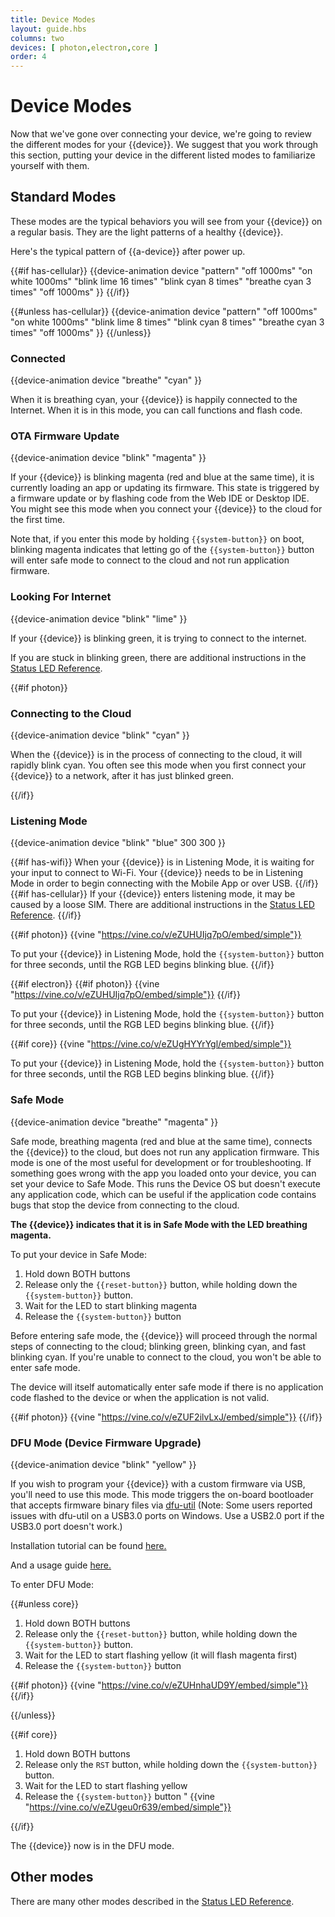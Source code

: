 ```yaml
---
title: Device Modes
layout: guide.hbs
columns: two
devices: [ photon,electron,core ]
order: 4
---
```


# Device Modes

Now that we've gone over connecting your device, we're going to review the different modes for your {{device}}. We suggest that you work through this section, putting your device in the different listed modes to familiarize yourself with them.

## Standard Modes
These modes are the typical behaviors you will see from your {{device}} on a regular basis. They are the light patterns of a healthy {{device}}.

Here's the typical pattern of {{a-device}} after power up.

{{#if has-cellular}}
{{device-animation device "pattern"
  "off 1000ms"
  "on white 1000ms"
  "blink lime 16 times"
  "blink cyan 8 times"
  "breathe cyan 3 times"
  "off 1000ms"
}}
{{/if}}

{{#unless has-cellular}}
{{device-animation device "pattern"
  "off 1000ms"
  "on white 1000ms"
  "blink lime 8 times"
  "blink cyan 8 times"
  "breathe cyan 3 times"
  "off 1000ms"
}}
{{/unless}}


### Connected

{{device-animation device "breathe" "cyan" }}

When it is breathing cyan, your {{device}} is happily connected to the Internet. When it is in this mode, you can call functions and flash code.


### OTA Firmware Update

{{device-animation device "blink" "magenta" }}

If your {{device}} is blinking magenta (red and blue at the same time), it is currently loading an app or updating its firmware. This state is triggered by a firmware update or by flashing code from the Web IDE or Desktop IDE. You might see this mode when you connect your {{device}} to the cloud for the first time.

Note that, if you enter this mode by holding `{{system-button}}` on boot, blinking magenta indicates that letting go of the `{{system-button}}` button will enter safe mode to connect to the cloud and not run application firmware.

### Looking For Internet

{{device-animation device "blink" "lime" }}

If your {{device}} is blinking green, it is trying to connect to the internet. 

If you are stuck in blinking green, there are additional instructions in the [Status LED Reference](/reference/led#looking-for-internet).

{{#if photon}}

### Connecting to the Cloud

{{device-animation device "blink" "cyan" }}

When the {{device}} is in the process of connecting to the cloud, it will rapidly blink cyan. You often see this mode when you first connect your {{device}} to a network, after it has just blinked green.

{{/if}}

### Listening Mode

{{device-animation device "blink" "blue" 300 300 }}

{{#if has-wifi}}
When your {{device}} is in Listening Mode, it is waiting for your input to connect to Wi-Fi. Your {{device}} needs to be in Listening Mode in order to begin connecting with the Mobile App or over USB.
{{/if}}
{{#if has-cellular}}
If your {{device}} enters listening mode, it may be caused by a loose SIM. There are additional instructions in the [Status LED Reference](/reference/led#listening-mode).
{{/if}}


{{#if photon}}
{{vine "https://vine.co/v/eZUHUIjq7pO/embed/simple"}}

To put your {{device}} in Listening Mode, hold the `{{system-button}}` button for three seconds, until the RGB LED begins blinking blue.
{{/if}}

{{#if electron}}
{{#if photon}}
{{vine "https://vine.co/v/eZUHUIjq7pO/embed/simple"}}
{{/if}}

To put your {{device}} in Listening Mode, hold the `{{system-button}}` button for three seconds, until the RGB LED begins blinking blue.
{{/if}}

{{#if core}}
{{vine "https://vine.co/v/eZUgHYYrYgl/embed/simple"}}

To put your {{device}} in Listening Mode, hold the `{{system-button}}` button for three seconds, until the RGB LED begins blinking blue.
{{/if}}

### Safe Mode

{{device-animation device "breathe" "magenta" }}

Safe mode, breathing magenta (red and blue at the same time), connects the {{device}} to the cloud, but does not run any application firmware. This mode is one of the most useful for
development or for troubleshooting. If something goes wrong with the app
you loaded onto your device, you can set your device to Safe Mode. This
runs the Device OS but doesn't execute any application code, which can be useful if the application code contains bugs that stop the device from connecting to the cloud.

**The {{device}} indicates that it is in Safe Mode with the LED breathing magenta.**

To put your device in Safe Mode:

1. Hold down BOTH buttons
2. Release only the `{{reset-button}}` button, while holding down the `{{system-button}}` button.
3. Wait for the LED to start blinking magenta
6. Release the `{{system-button}}` button

Before entering safe mode, the {{device}} will proceed through the normal steps of connecting to the cloud; blinking green, blinking cyan, and fast blinking cyan. If you're unable to connect to the cloud, you won't be able to enter safe mode.

The device will itself automatically enter safe mode if there is no application code flashed to the device or when the application is not valid.

{{#if photon}}
{{vine "https://vine.co/v/eZUF2ilvLxJ/embed/simple"}}
{{/if}}

### DFU Mode (Device Firmware Upgrade)

{{device-animation device "blink" "yellow" }}

If you wish to program your {{device}} with a custom firmware via USB, you'll need to use this mode. This mode triggers the on-board bootloader that accepts firmware binary files via [dfu-util](/faq/particle-tools/installing-dfu-util/)
(Note: Some users reported issues with dfu-util on a USB3.0 ports on Windows. Use a USB2.0 port if the USB3.0 port doesn't work.)

Installation tutorial can be found [here.](/guide/tools-and-features/cli/)

And a usage guide [here.](/reference/cli/)

To enter DFU Mode:

{{#unless core}}

1. Hold down BOTH buttons
2. Release only the `{{reset-button}}` button, while holding down the `{{system-button}}` button.
3. Wait for the LED to start flashing yellow (it will flash magenta first)
4. Release the `{{system-button}}` button

{{#if photon}}
{{vine "https://vine.co/v/eZUHnhaUD9Y/embed/simple"}}
{{/if}}

{{/unless}}

{{#if core}}

1. Hold down BOTH buttons
2. Release only the `RST` button, while holding down the `{{system-button}}` button.
3. Wait for the LED to start flashing yellow
4. Release the `{{system-button}}` button
"
{{vine "https://vine.co/v/eZUgeu0r639/embed/simple"}}

{{/if}}

The {{device}} now is in the DFU mode.

## Other modes

There are many other modes described in the [Status LED Reference](/reference/led).


